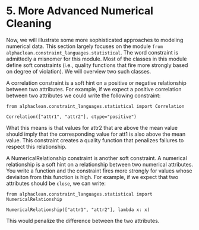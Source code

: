 # 5. More Advanced Numerical Cleaning
Now, we will illustrate some more sophisticated approaches to modeling numerical data. This section largely focuses on the module `from alphaclean.constraint_languages.statistical`. The word constraint is admittedly a misnomer for this module. Most of the classes in this module define soft constraints (i.e., quality functions that fire more strongly based on degree of violation). We will overview two such classes.


A correlation constraint is a soft hint on a positive or negative relationship between
two attributes. For example, if we expect a positive correlation between two attributes
we could write the following constraint:
```
from alphaclean.constraint_languages.statistical import Correlation

Correlation(["attr1", "attr2"], ctype="positive")
```
What this means is that values for attr2 that are above the mean value should imply that the corresponding value for att1 is also above the mean value. This constraint creates a quality function that penalizes failures to respect this relationship.


A NumericalRelationship constraint is another soft constraint. A numerical relationship is a soft hint on a relationship between two numerical
 attributes. You write a function and the constraint fires more strongly for values whose deviaiton from this function is high. For example, if we expect that two attributes should be `close`, we can write:
```
from alphaclean.constraint_languages.statistical import NumericalRelationship

NumericalRelationship(["attr1", "attr2"], lambda x: x)
```
This would penalize the difference between the two attributes.
